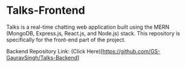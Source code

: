 # Talks-Frontend
Talks is a real-time chatting web application built using the MERN (MongoDB, Express.js, React.js, and Node.js) stack. This repository is specifically for the front-end part of the project.

Backend Repository Link: (Click Here)[https://github.com/GS-GauravSingh/Talks-Backend]
